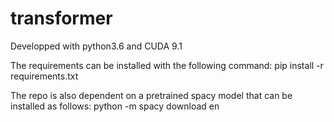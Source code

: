 # transformer

Developped with python3.6 and CUDA 9.1

The requirements can be installed with the following command:
pip install -r requirements.txt

The repo is also dependent on a pretrained spacy model that can be installed as follows:
python -m spacy download en
